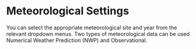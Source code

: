 # Meteorological Settings

You can select the appropriate meteorological site and year from the relevant dropdown menus. Two types of meteorological data can be used Numerical Weather Prediction (NWP) and Observational.

<div id='section2b'></div>
